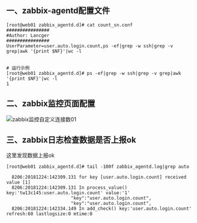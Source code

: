 ## 一、zabbix-agentd配置文件
```
[root@web01 zabbix_agentd.d]# cat count_sn.conf 
################
#Author: Lancger
################
UserParameter=user.auto.login.count,ps -ef|grep -w ssh|grep -v grep|awk '{print $NF}'|wc -l


# 运行示例
[root@web01 zabbix_agentd.d]# ps -ef|grep -w ssh|grep -v grep|awk '{print $NF}'|wc -l
1
```

## 二、zabbix监控页面配置

  ![zabbix监控自定义连接数01](https://github.com/Lancger/opslinux/blob/master/images/zabbix-monitors-01.png)

## 三、zabbix日志检查数据是否上报ok
这里发现数据上报ok
```
[root@web01 zabbix_agentd.d]# tail -100f zabbix_agentd.log|grep auto

  8206:20181224:142309.131 for key [user.auto.login.count] received value [1]
  8206:20181224:142309.131 In process_value() key:'tw13c145:user.auto.login.count' value:'1'
                        "key":"user.auto.login.count",
                        "key":"user.auto.login.count",
  8206:20181224:142334.149 In add_check() key:'user.auto.login.count' refresh:60 lastlogsize:0 mtime:0
```
